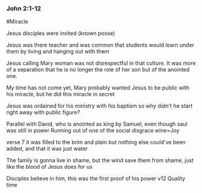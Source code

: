 ### John 2:1-12
#Miracle

Jesus disciples were invited (known posse)

Jesus was there teacher and was common that students would learn under them by living and hanging out with them

Jesus calling Mary woman was not disrespectful in that culture. It was more of a separation that he is no longer the role of her son but of the anointed one.

My time has not come yet, Mary probably wanted Jesus to be public with his miracle, but he did this miracle in secret

Jesus was ordained for his ministry with his baptism so why didn't he start right away with public figure?

Parallel with David, who is anointed as king by Samuel, even though saul was still in power
Running out of one of the social disgrace wine=Joy

verse 7 it was filled to the brim and plain but nothing else could've been added, and that it was just water

The family is gonna live in shame, but the wind save them from shame, just like the blood of Jesus does for us

Disciples believe in him, this was the first proof of his power
v12 Quality time

